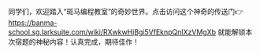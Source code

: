 同学们，欢迎踏入“斑马编程教室”的奇妙世界。点击访问这个神奇的传送门👉 https://banma-school.sg.larksuite.com/wiki/RXwkwHjBgi5VfEknpQnlXzVMgXb 
就能解锁本次宿题的神秘内容！认真完成，期待佳作！